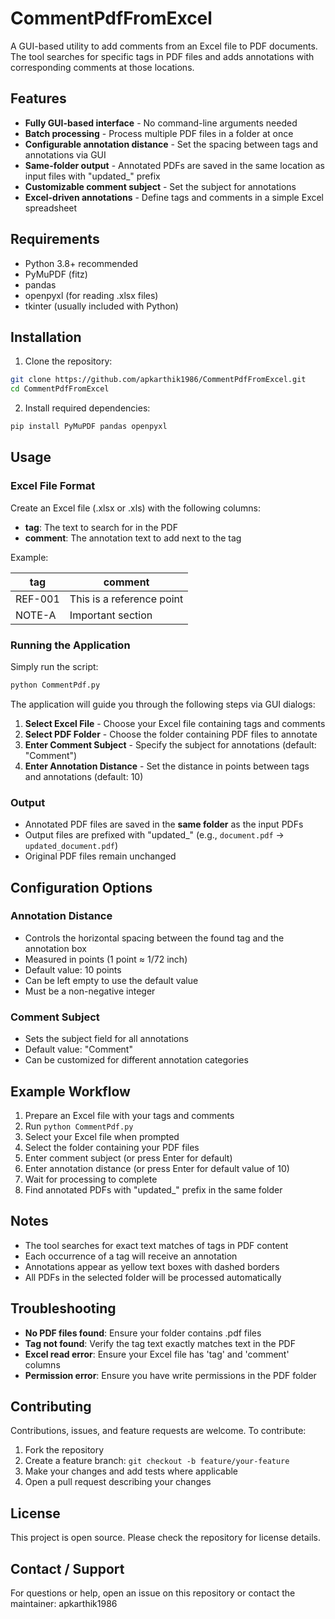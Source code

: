 # CommentPdfFromExcel

A GUI-based utility to add comments from an Excel file to PDF documents. The tool searches for specific tags in PDF files and adds annotations with corresponding comments at those locations.

## Features
- **Fully GUI-based interface** - No command-line arguments needed
- **Batch processing** - Process multiple PDF files in a folder at once
- **Configurable annotation distance** - Set the spacing between tags and annotations via GUI
- **Same-folder output** - Annotated PDFs are saved in the same location as input files with "updated_" prefix
- **Customizable comment subject** - Set the subject for annotations
- **Excel-driven annotations** - Define tags and comments in a simple Excel spreadsheet

## Requirements
- Python 3.8+ recommended
- PyMuPDF (fitz)
- pandas
- openpyxl (for reading .xlsx files)
- tkinter (usually included with Python)

## Installation
1. Clone the repository:
```bash
git clone https://github.com/apkarthik1986/CommentPdfFromExcel.git
cd CommentPdfFromExcel
```

2. Install required dependencies:
```bash
pip install PyMuPDF pandas openpyxl
```

## Usage

### Excel File Format
Create an Excel file (.xlsx or .xls) with the following columns:
- **tag**: The text to search for in the PDF
- **comment**: The annotation text to add next to the tag

Example:

| tag     | comment                   |
|---------|---------------------------|
| REF-001 | This is a reference point |
| NOTE-A  | Important section         |

### Running the Application
Simply run the script:
```bash
python CommentPdf.py
```

The application will guide you through the following steps via GUI dialogs:

1. **Select Excel File** - Choose your Excel file containing tags and comments
2. **Select PDF Folder** - Choose the folder containing PDF files to annotate
3. **Enter Comment Subject** - Specify the subject for annotations (default: "Comment")
4. **Enter Annotation Distance** - Set the distance in points between tags and annotations (default: 10)

### Output
- Annotated PDF files are saved in the **same folder** as the input PDFs
- Output files are prefixed with "updated_" (e.g., `document.pdf` → `updated_document.pdf`)
- Original PDF files remain unchanged

## Configuration Options

### Annotation Distance
- Controls the horizontal spacing between the found tag and the annotation box
- Measured in points (1 point ≈ 1/72 inch)
- Default value: 10 points
- Can be left empty to use the default value
- Must be a non-negative integer

### Comment Subject
- Sets the subject field for all annotations
- Default value: "Comment"
- Can be customized for different annotation categories

## Example Workflow
1. Prepare an Excel file with your tags and comments
2. Run `python CommentPdf.py`
3. Select your Excel file when prompted
4. Select the folder containing your PDF files
5. Enter comment subject (or press Enter for default)
6. Enter annotation distance (or press Enter for default value of 10)
7. Wait for processing to complete
8. Find annotated PDFs with "updated_" prefix in the same folder

## Notes
- The tool searches for exact text matches of tags in PDF content
- Each occurrence of a tag will receive an annotation
- Annotations appear as yellow text boxes with dashed borders
- All PDFs in the selected folder will be processed automatically

## Troubleshooting
- **No PDF files found**: Ensure your folder contains .pdf files
- **Tag not found**: Verify the tag text exactly matches text in the PDF
- **Excel read error**: Ensure your Excel file has 'tag' and 'comment' columns
- **Permission error**: Ensure you have write permissions in the PDF folder

## Contributing
Contributions, issues, and feature requests are welcome. To contribute:
1. Fork the repository
2. Create a feature branch: `git checkout -b feature/your-feature`
3. Make your changes and add tests where applicable
4. Open a pull request describing your changes

## License
This project is open source. Please check the repository for license details.

## Contact / Support
For questions or help, open an issue on this repository or contact the maintainer: apkarthik1986
